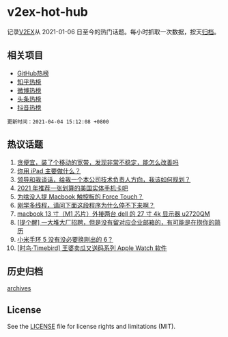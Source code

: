 # v2ex-hot-hub

 记录[V2EX](https://www.v2ex.com/)从 2021-01-06 日至今的热门话题。每小时抓取一次数据，按天[归档](archives)。
 
 ## 相关项目

- [GitHub热榜](https://github.com/snaildev/github-hot-hub)
- [知乎热榜](https://github.com/snaildev/zhihu-hot-hub)
- [微博热榜](https://github.com/snaildev/weibo-hot-hub)
- [头条热榜](https://github.com/snaildev/toutiao-hot-hub)
- [抖音热榜](https://github.com/snaildev/douyin-hot-hub)


 `更新时间：2021-04-04 15:12:08 +0800`

## 热议话题

1. [贪便宜，装了个移动的宽带，发现非常不稳定，能怎么改善吗](https://www.v2ex.com/t/767800)
1. [你用 iPad 主要做什么？](https://www.v2ex.com/t/767856)
1. [领导和我谈话，给我一个本公司技术负责人方向，我该如何规划？](https://www.v2ex.com/t/767885)
1. [2021 年推荐一张划算的美国实体手机卡吧](https://www.v2ex.com/t/767793)
1. [为啥没人提 Macbook 触控板的 Force Touch？](https://www.v2ex.com/t/767864)
1. [刚学多线程，请问下面这段程序为什么停不下来啊？](https://www.v2ex.com/t/767839)
1. [macbook 13 寸（M1 芯片）外接两台 dell 的 27 寸 4k 显示器 u2720QM](https://www.v2ex.com/t/767784)
1. [[提个醒] 一大堆大厂招聘，但是没有留对应企业邮箱的，有可能是在捞你的简历](https://www.v2ex.com/t/767879)
1. [小米手环 5 没有没必要换刚出的 6？](https://www.v2ex.com/t/767868)
1. [[时鸟·Timebird] 王婆卖瓜又送码系列 Apple Watch 软件](https://www.v2ex.com/t/767788)

## 历史归档

[archives](archives)

## License

See the [LICENSE](LICENSE) file for license rights and limitations (MIT).
